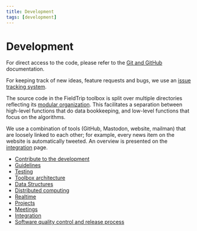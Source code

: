 ```yaml
---
title: Development
tags: [development]
---
```


# Development

For direct access to the code, please refer to the [Git and GitHub](/development/git) documentation.

For keeping track of new ideas, feature requests and bugs, we use an [issue tracking system](/development/issues).

The source code in the FieldTrip toolbox is split over multiple directories reflecting its [modular organization](/development/architecture/#modular-organization). This facilitates a separation between high-level functions that do data bookkeeping, and low-level functions that focus on the algorithms.

We use a combination of tools (GitHub, Mastodon, website, mailman) that are loosely linked to each other; for example, every news item on the website is automatically tweeted. An overview is presented on the [integration](/development/integration) page.

- [Contribute to the development](/contribute)
- [Guidelines](/development/guideline)
- [Testing](/development/testing)
- [Toolbox architecture](/development/architecture)
- [Data Structures](/development/datastructure)
- [Distributed computing](/development/distributed)
- [Realtime](/development/realtime)
- [Projects](/development/project)
- [Meetings](/development/meeting)
- [Integration](/development/integration)
- [Software quality control and release process](/development/releasing)
